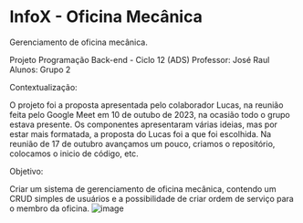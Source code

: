 # InfoX - Oficina Mecânica
Gerenciamento de oficina mecânica.

Projeto Programação Back-end - Ciclo 12 (ADS)
Professor: José Raul
Alunos: Grupo 2

Contextualização: 

O projeto foi a proposta apresentada pelo colaborador Lucas, na reunião feita pelo Google Meet em 10 de outubo de 2023, na ocasião todo o grupo estava presente.
Os componentes apresentaram várias ideias, mas por estar mais formatada, a proposta do Lucas foi a que foi escolhida.
Na reunião de 17 de outubro avançamos um pouco, criamos o repositório, colocamos o inicio de código, etc.

Objetivo:

Criar um sistema de gerenciamento de oficina mecânica, contendo um CRUD simples de usuários e a possibilidade de criar ordem de serviço para o membro da oficina. 
![image](https://github.com/nelsonmaurentedias/oficina-mecanica/assets/44475998/5bd41896-623f-4109-a39c-d04b5516fa26)
